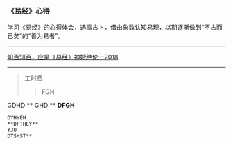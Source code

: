 ### 《易经》心得  

学习《易经》的心得体会，遇事占卜，借由象数认知易理，以期逐渐做到“不占而已矣”的“善为易者”。

***

[知否知否，应是《易经》神妙绝伦—2018](https://github.com/wickedgoose/I-Ching-s-Experience/blob/master/Article/%E7%9F%A5%E5%90%A6%E7%9F%A5%E5%90%A6%EF%BC%8C%E5%BA%94%E6%98%AF%E3%80%8A%E6%98%93%E7%BB%8F%E3%80%8B%E7%A5%9E%E5%A6%99%E7%BB%9D%E4%BC%A6%E2%80%942018.md)

----
>工时费
>>FGH

  GDHD
 ** GHD  **
  **DFGH**  

    
    DYHYEH  
    **DFTHEY**
    YJU  
    DTSHST**  
        
        
